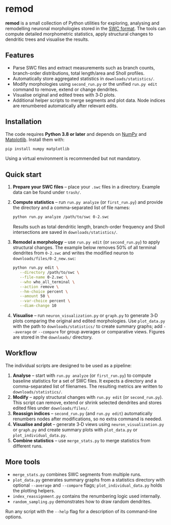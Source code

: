 # remod

**remod** is a small collection of Python utilities for exploring, analysing and
remodelling neuronal morphologies stored in the
[SWC format](http://www.neuronland.org/NLMorphologyConverter/MorphologyFormats/SWC/).
The tools can compute detailed morphometric statistics, apply structural changes
to dendritic trees and visualise the results.

## Features

- Parse SWC files and extract measurements such as branch counts, branch-order
  distributions, total length/area and Sholl profiles.
- Automatically store aggregated statistics in `downloads/statistics/`.
- Modify morphologies using `second_run.py` or the unified
  `run.py edit` command to remove, extend or change dendrites.
- Visualise original and edited trees with 3‑D plots.
- Additional helper scripts to merge segments and plot data. Node indices are
  renumbered automatically after relevant edits.

## Installation

The code requires **Python 3.8 or later** and depends on
[NumPy](https://numpy.org/) and [Matplotlib](https://matplotlib.org/).
Install them with:

```bash
pip install numpy matplotlib
```

Using a virtual environment is recommended but not mandatory.

## Quick start

1. **Prepare your SWC files** – place your `.swc` files in a directory. Example
   data can be found under `trash/`.

2. **Compute statistics** – run `run.py analyze` (or `first_run.py`) and provide
   the directory and a comma-separated list of file names:

   ```bash
   python run.py analyze /path/to/swc 0-2.swc
   ```

   Results such as total dendritic length, branch-order frequency and Sholl
   intersections are saved in `downloads/statistics/`.

3. **Remodel a morphology** – use `run.py edit` (or `second_run.py`) to apply structural changes.
   The example below removes 50% of all terminal dendrites from `0-2.swc` and
   writes the modified neuron to `downloads/files/0-2_new.swc`:

   ```bash
   python run.py edit \
      --directory /path/to/swc \
      --file-name 0-2.swc \
      --who who_all_terminal \
      --action remove \
      --hm-choice percent \
      --amount 50 \
      --var-choice percent \
      --diam-change 10
   ```

4. **Visualise** – run `neuron_visualization.py` or `graph.py` to generate 3‑D
   plots comparing the original and edited morphologies. Use `plot_data.py` with
   the path to `downloads/statistics/` to create summary graphs; add
   `--average` or `--compare` for group averages or comparative views.
   Figures are stored in the `downloads/` directory.

## Workflow

The individual scripts are designed to be used as a pipeline:

1. **Analyse** – start with `run.py analyze` (or `first_run.py`) to compute baseline statistics for a
   set of SWC files. It expects a directory and a comma-separated list of
   filenames. The resulting metrics are written to
   `downloads/statistics/`.
2. **Modify** – apply structural changes with `run.py edit` (or `second_run.py`).
   This script can remove, extend or shrink selected dendrites and stores edited files under `downloads/files/`.
3. **Reassign indices** – `second_run.py` (and `run.py edit`) automatically renumbers nodes after
   modifications, so no extra command is needed.
4. **Visualise and plot** – generate 3‑D views using `neuron_visualization.py`
   or `graph.py` and create summary plots with `plot_data.py` or
   `plot_individual_data.py`.
5. **Combine statistics** – use `merge_stats.py` to merge statistics from
   different runs.

## More tools

- `merge_stats.py` combines SWC segments from multiple runs.
- `plot_data.py` generates summary graphs from a statistics directory with
  optional `--average` and `--compare` flags; `plot_individual_data.py` holds
  the plotting helpers.
- `index_reassignment.py` contains the renumbering logic used internally.
- `random_sampling.py` demonstrates how to draw random dendrites.

Run any script with the `--help` flag for a description of its command-line
options.
